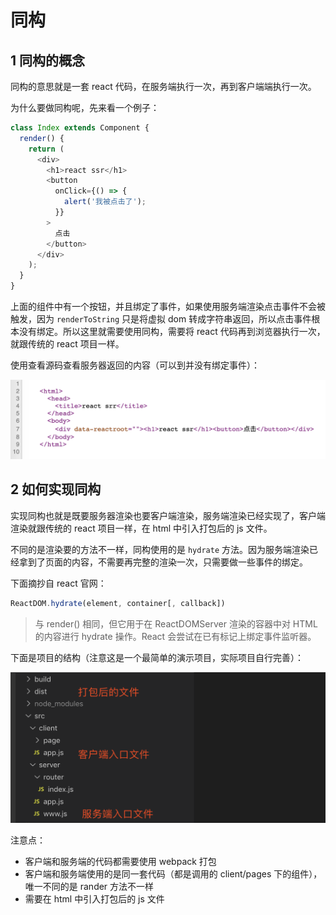 # 同构

## 1 同构的概念

同构的意思就是一套 react 代码，在服务端执行一次，再到客户端端执行一次。

为什么要做同构呢，先来看一个例子：

```javascript
class Index extends Component {
  render() {
    return (
      <div>
        <h1>react ssr</h1>
        <button
          onClick={() => {
            alert('我被点击了');
          }}
        >
          点击
        </button>
      </div>
    );
  }
}
```

上面的组件中有一个按钮，并且绑定了事件，如果使用服务端渲染点击事件不会被触发，因为 `renderToString` 只是将虚拟 dom 转成字符串返回，所以点击事件根本没有绑定。所以这里就需要使用同构，需要将 react 代码再到浏览器执行一次，就跟传统的 react 项目一样。

使用查看源码查看服务器返回的内容（可以到并没有绑定事件）：

![](../pic/4_isomorphism_20191022235440.png)

## 2 如何实现同构

实现同构也就是既要服务器渲染也要客户端渲染，服务端渲染已经实现了，客户端渲染就跟传统的 react 项目一样，在 html 中引入打包后的 js 文件。

不同的是渲染要的方法不一样，同构使用的是 `hydrate` 方法。因为服务端渲染已经拿到了页面的内容，不需要再完整的渲染一次，只需要做一些事件的绑定。

下面摘抄自 react 官网：

```javascript
ReactDOM.hydrate(element, container[, callback])
```

> 与 render() 相同，但它用于在 ReactDOMServer 渲染的容器中对 HTML 的内容进行 hydrate 操作。React 会尝试在已有标记上绑定事件监听器。

下面是项目的结构（注意这是一个最简单的演示项目，实际项目自行完善）：

![](../pic/4_isomorphism_20191023231828.png)

注意点：

- 客户端和服务端的代码都需要使用 webpack 打包
- 客户端和服务端使用的是同一套代码（都是调用的 client/pages 下的组件），唯一不同的是 rander 方法不一样
- 需要在 html 中引入打包后的 js 文件
